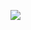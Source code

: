 [<img src="https://img.shields.io/badge/Shourov-hello-green" target=”_blank”>]("youtube.com" "youtube")
